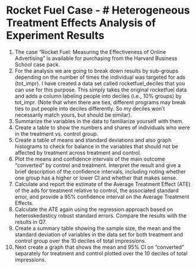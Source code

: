 # Rocket Fuel Case - # Heterogeneous Treatment Effects Analysis of Experiment Results
1. The case “Rocket Fuel: Measuring the Effectiveness of Online Advertising” is available for purchasing from the Harvard Business School case pack.  
2. For the analysis we are going to break down results by sub-groups depending on the number of times the individual was targeted for ads (tot_impr). I have created a data set called rocketfuel_deciles that you can use for this purpose. This simply takes the original rocketfuel data and adds a column labeling people into deciles (i.e., 10% groups) by tot_impr. (Note that when there are ties, different programs may break ties to put people into deciles differently. So my deciles won’t necessarily match yours, but should be similar).   
3. Summarize the variables in the data to familiarize yourself with them.    
4. Create a table to show the numbers and shares of individuals who were in the treatment vs. control group.   
5. Create a table of means and standard deviations and also graph histograms to check for balance in the variables that should not be affected by treatment across treatment and control.  
6. Plot the means and confidence intervals of the main outcome “converted” by control and treatment. Interpret the result and give a brief description of the confidence intervals, including noting whether one group has a higher or lower CI and whether that makes sense.   
7. Calculate and report the estimate of the Average Treatment Effect (ATE) of the ads for treatment relative to control, the associated standard error, and provide a 95% confidence interval on the Average Treatment Effects.   
8. Calculate the ATE again using the regression approach based on heteroskedasticy robust standard errors. Compare the results with the results in Q7.  
9. Create a summary table showing the sample size, the mean and the standard deviation of variables in the data set for both treatment and control group over the 10 deciles of total impressions.  
10. Next create a graph that shows the mean and 95% CI on “converted” separately for treatment and control plotted over the 10 deciles of total impressions.  
